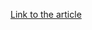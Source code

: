 [Link to the article](https://blog.trendmicro.com/trendlabs-security-intelligence/campaign-possibly-connected-muddywater-surfaces-middle-eastcentral-asia/)
